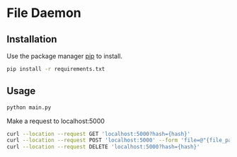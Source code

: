 # File Daemon

## Installation

Use the package manager [pip](https://pip.pypa.io/en/stable/) to install.

```bash
pip install -r requirements.txt
```

## Usage
```bash
python main.py
```
Make a request to localhost:5000


```bash
curl --location --request GET 'localhost:5000?hash={hash}'
curl --location --request POST 'localhost:5000' --form 'file=@"{file_path}'
curl --location --request DELETE 'localhost:5000?hash={hash}'
```
